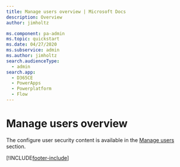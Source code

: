 ```yaml
---
title: Manage users overview | Microsoft Docs
description: Overview
author: jimholtz

ms.component: pa-admin
ms.topic: quickstart
ms.date: 04/27/2020
ms.subservice: admin
ms.author: jimholtz
search.audienceType: 
  - admin 
search.app:
  - D365CE
  - PowerApps
  - Powerplatform
  - Flow
---
```

# Manage users overview

The configure user security content is available in the [Manage users](grant-users-access.md) section.

[!INCLUDE[footer-include](../includes/footer-banner.md)]